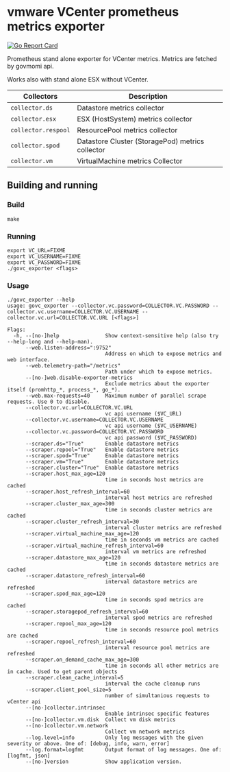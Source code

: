 # vmware VCenter prometheus metrics exporter

[![Go Report Card](https://goreportcard.com/badge/github.com/intrinsec/govc_exporter)](https://goreportcard.com/report/github.com/intrinsec/govc_exporter)

Prometheus stand alone exporter for VCenter metrics. Metrics are fetched by govmomi api.

Works also with stand alone ESX without VCenter.

| Collectors          | Description |
| ------------------- | ----------- |
| `collector.ds`      | Datastore metrics collector |
| `collector.esx`     | ESX (HostSystem) metrics collector |
| `collector.respool` | ResourcePool metrics collector |
| `collector.spod`    | Datastore Cluster (StoragePod) metrics collector |
| `collector.vm`      | VirtualMachine metrics Collector |

## Building and running

### Build

```shell
make
```

### Running

```shell
export VC_URL=FIXME
export VC_USERNAME=FIXME
export VC_PASSWORD=FIXME
./govc_exporter <flags>
```

### Usage

```shell
./govc_exporter --help
usage: govc_exporter --collector.vc.password=COLLECTOR.VC.PASSWORD --collector.vc.username=COLLECTOR.VC.USERNAME --collector.vc.url=COLLECTOR.VC.URL [<flags>]

Flags:
  -h, --[no-]help               Show context-sensitive help (also try --help-long and --help-man).
      --web.listen-address=":9752"  
                                Address on which to expose metrics and web interface.
      --web.telemetry-path="/metrics"  
                                Path under which to expose metrics.
      --[no-]web.disable-exporter-metrics  
                                Exclude metrics about the exporter itself (promhttp_*, process_*, go_*).
      --web.max-requests=40     Maximum number of parallel scrape requests. Use 0 to disable.
      --collector.vc.url=COLLECTOR.VC.URL  
                                vc api username ($VC_URL)
      --collector.vc.username=COLLECTOR.VC.USERNAME  
                                vc api username ($VC_USERNAME)
      --collector.vc.password=COLLECTOR.VC.PASSWORD  
                                vc api password ($VC_PASSWORD)
      --scraper.ds="True"       Enable datastore metrics
      --scraper.repool="True"   Enable datastore metrics
      --scraper.spod="True"     Enable datastore metrics
      --scraper.vm="True"       Enable datastore metrics
      --scraper.cluster="True"  Enable datastore metrics
      --scraper.host_max_age=120  
                                time in seconds host metrics are cached
      --scraper.host_refresh_interval=60  
                                interval host metrics are refreshed
      --scraper.cluster_max_age=300  
                                time in seconds cluster metrics are cached
      --scraper.cluster_refresh_interval=30  
                                interval cluster metrics are refreshed
      --scraper.virtual_machine_max_age=120  
                                time in seconds vm metrics are cached
      --scraper.virtual_machine_refresh_interval=60  
                                interval vm metrics are refreshed
      --scraper.datastore_max_age=120  
                                time in seconds datastore metrics are cached
      --scraper.datastore_refresh_interval=60  
                                interval datastore metrics are refreshed
      --scraper.spod_max_age=120  
                                time in seconds spod metrics are cached
      --scraper.storagepod_refresh_interval=60  
                                interval spod metrics are refreshed
      --scraper.repool_max_age=120  
                                time in seconds resource pool metrics are cached
      --scraper.repool_refresh_interval=60  
                                interval resource pool metrics are refreshed
      --scraper.on_demand_cache_max_age=300  
                                time in seconds all other metrics are in cache. Used to get parent objects
      --scraper.clean_cache_interval=5  
                                interval the cache cleanup runs
      --scraper.client_pool_size=5  
                                number of simultanious requests to vCenter api
      --[no-]collector.intrinsec  
                                Enable intrinsec specific features
      --[no-]collector.vm.disk  Collect vm disk metrics
      --[no-]collector.vm.network  
                                Collect vm network metrics
      --log.level=info          Only log messages with the given severity or above. One of: [debug, info, warn, error]
      --log.format=logfmt       Output format of log messages. One of: [logfmt, json]
      --[no-]version            Show application version.
```
